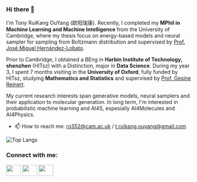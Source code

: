 ### Hi there 👋
I'm Tony RuiKang OuYang (欧阳瑞康). Recently, I completed my **MPhil in Machine Learning and Machine Intelligence** from the University of Cambridge, where my thesis focus on energy-based models and neural sampler for sampling from Boltzmann distribution and supervised by [Prof. José Miguel Hernández-Lobato]([url](https://jmhl.org)).

Prior to Cambridge, I obtained a BEng in **Harbin Institute of Technology, shenzhen** (HITsz) with a Distinction, major in **Data Science**. During my year 3, I spent 7 months visiting in the **University of Oxford**, fully funded by HITsz, studying **Mathematics and Statistics** and supervised by [Prof. Gesine Reinert]([url](https://www.stats.ox.ac.uk/~reinert/)).

My current research interests span generative models, neural samplers and their application to molecular generation. In long term, I'm interested in probabilistic machine learning and AI4S, espesially AI4Molecules and AI4Physics. 

- 📫 How to reach me: ro352@cam.ac.uk / t.ruikang.ouyang@gmail.com

![Top Langs](https://github-readme-stats.vercel.app/api/top-langs/?username=tonyauyeung&layout=compact&size_weight=0.5&count_weight=0.5&hide=jupyter%20notebook)
<h3 align="left">Connect with me:</h3>
<p align="left">
<!-- <a href="your link" target="blank"><img align="center" src="https://cdn.jsdelivr.net/npm/simple-icons@3.0.1/icons/twitter.svg" alt="" height="30" width="40" /></a> -->
<a href="https://linkedin.com/in/seoihong-auyeung-225845235" target="blank"><img align="center" src="https://cdn.jsdelivr.net/npm/simple-icons@3.0.1/icons/linkedin.svg" alt="" height="30" width="40" /></a>
<a href="https://www.instagram.com/tony.seoihong.auyeung/" target="blank"><img align="center" src="https://cdn.jsdelivr.net/npm/simple-icons@3.0.1/icons/instagram.svg" alt="" height="30" width="40" /></a>
<a href="https://scholar.google.com/citations?user=8G4PuYoAAAAJ&hl=en&oi=ao" target="blank"><img align="center" src="https://upload.wikimedia.org/wikipedia/commons/thumb/c/c7/Google_Scholar_logo.svg/120px-Google_Scholar_logo.svg.png" alt="" height="30" width="40" /></a>
<!-- <a href="your link" target="blank"><img align="center" src="https://cdn.jsdelivr.net/npm/simple-icons@3.0.1/icons/youtube.svg" alt="" height="30" width="40" /></a> -->
</p>
<!--![Tony's GitHub stats](https://github-readme-stats.vercel.app/api?username=tonyauyeung&show_icons=true&theme=radical)-->
<!--
**tonyauyeung/tonyauyeung** is a ✨ _special_ ✨ repository because its `README.md` (this file) appears on your GitHub profile.

Here are some ideas to get you started:

- 🔭 I’m currently working on ...
- 🌱 I’m currently learning ...
- 👯 I’m looking to collaborate on ...
- 🤔 I’m looking for help with ...
- 💬 Ask me about ...
- 📫 How to reach me: ...
- 😄 Pronouns: ...
- ⚡ Fun fact: ...
-->
